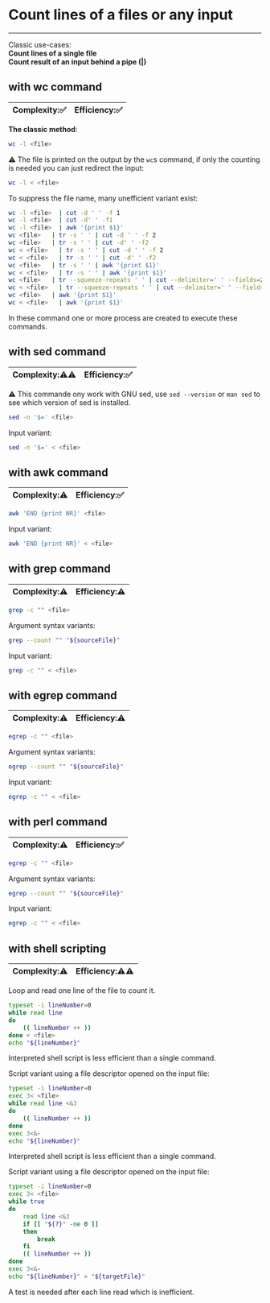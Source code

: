 # Count lines of a files or any input
***
Classic use-cases:  
**Count lines of a single file**  
**Count result of an input behind a pipe (|)**

## with wc command
| Complexity::white_check_mark: | Efficiency::white_check_mark: |
| ---------- | ---------- |
**The classic method**:
```bash
wc -l <file> 
```
:warning: The file is printed on the output by the `wc`s command, if only the counting is needed you can just redirect the input:
```bash
wc -l < <file> 
```

To suppress the file name, many unefficient variant exist:
```bash
wc -l <file>  | cut -d ' ' -f 1
wc -l <file>  | cut -d' ' -f1
wc -l <file>  | awk '{print $1}'
wc <file>   | tr -s ' ' | cut -d ' ' -f 2
wc <file>   | tr -s ' ' | cut -d' ' -f2
wc < <file>   | tr -s ' ' | cut -d ' ' -f 2
wc < <file>   | tr -s ' ' | cut -d' ' -f2
wc <file>   | tr -s ' ' | awk '{print $1}'
wc < <file>   | tr -s ' ' | awk '{print $1}'
wc <file>   | tr --squeeze-repeats ' ' | cut --delimiter=' ' --fields=2
wc < <file>   | tr --squeeze-repeats ' ' | cut --delimiter=' ' --fields=2
wc <file>   | awk '{print $1}'
wc < <file>   | awk '{print $1}'
```
In these command one or more process are created to execute these commands.

## with sed command
| Complexity::warning::warning: | Efficiency::white_check_mark: |
| ---------- | ---------- |

:warning: This commande ony work with GNU sed, use `sed --version` or `man sed` to see which version of sed is installed.
```bash
sed -n '$=' <file>
```
Input variant:
```bash
sed -n '$=' < <file>
```

## with awk command
| Complexity::warning: | Efficiency::white_check_mark: |
| ---------- | ---------- |

```bash
awk 'END {print NR}' <file>
```
Input variant:
```bash
awk 'END {print NR}' < <file>
```

## with grep command
| Complexity::warning: | Efficiency::warning: |
| ---------- | ---------- |

```bash
grep -c "" <file>
```
Argument syntax variants:
```bash
grep --count "" "${sourceFile}"
```
Input variant:
```bash
grep -c "" < <file>
```

## with egrep command
| Complexity::warning: | Efficiency::warning: |
| ---------- | ---------- |

```bash
egrep -c "" <file>
```
Argument syntax variants:
```bash
egrep --count "" "${sourceFile}"
```
Input variant:
```bash
egrep -c "" < <file>
```

## with perl command
| Complexity::warning: | Efficiency::white_check_mark: |
| ---------- | ---------- |

```bash
egrep -c "" <file>
```
Argument syntax variants:
```bash
egrep --count "" "${sourceFile}"
```
Input variant:
```bash
egrep -c "" < <file>
```

## with shell scripting
| Complexity::warning: | Efficiency::warning::warning: |
| ---------- | ---------- |

Loop and read one line of the file to count it.
```bash
typeset -i lineNumber=0
while read line
do
	(( lineNumber ++ ))
done < <file>
echo "${lineNumber}"
```
Interpreted shell script is less efficient than a single command.

Script variant using a file descriptor opened on the input file:
```bash
typeset -i lineNumber=0
exec 3< <file>
while read line <&3
do
	(( lineNumber ++ ))
done
exec 3<&- 
echo "${lineNumber}"
```
Interpreted shell script is less efficient than a single command.

Script variant using a file descriptor opened on the input file:
```bash
typeset -i lineNumber=0
exec 3< <file>
while true
do
	read line <&3
	if [[ "${?}" -ne 0 ]]
	then
		break
	fi
	(( lineNumber ++ ))
done
exec 3<&-
echo "${lineNumber}" > "${targetFile}"
```
A test is needed after each line read which is inefficient.
